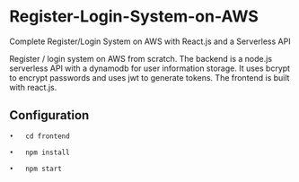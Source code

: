 # Register-Login-System-on-AWS
Complete Register/Login System on AWS with React.js and a Serverless API

Register / login system on AWS from scratch. The backend is a node.js serverless API with a dynamodb for user information storage. It uses bcrypt to encrypt passwords and uses jwt to generate tokens. The frontend is built with react.js.

## Configuration

 ```sh
•	cd frontend

•	npm install

•	npm start
```


